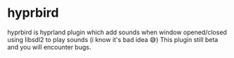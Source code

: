 # hyprbird

hyprbird is hyprland plugin which add sounds when window opened/closed
using libsdl2 to play sounds (i know it's bad idea 😅)
This plugin still beta and you will encounter bugs.
